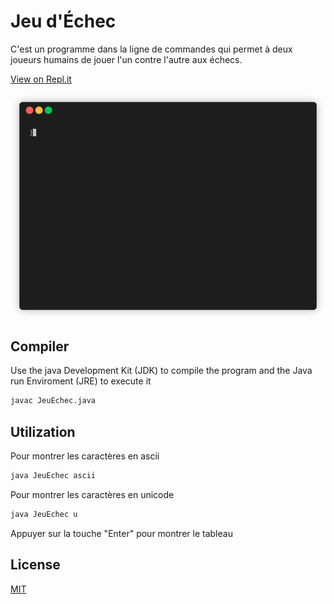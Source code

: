 # Jeu d'Échec

C'est un programme dans la ligne de commandes qui permet à deux joueurs humains de jouer l'un contre l'autre aux échecs.

[View on Repl.it](https://repl.it/@dsaasd23/chess-CLI)

<p align="center"><img src="/demo.gif?raw=true"/></p>

## Compiler

Use the java Development Kit (JDK) to compile the program and the Java run Enviroment (JRE) to execute it

```bash
javac JeuEchec.java
```

## Utilization

Pour montrer les caractères en ascii
```bash
java JeuEchec ascii
```


Pour montrer les caractères en unicode
```bash
java JeuEchec u
```

Appuyer sur la touche "Enter" pour montrer le tableau


## License
[MIT](https://choosealicense.com/licenses/mit/)
